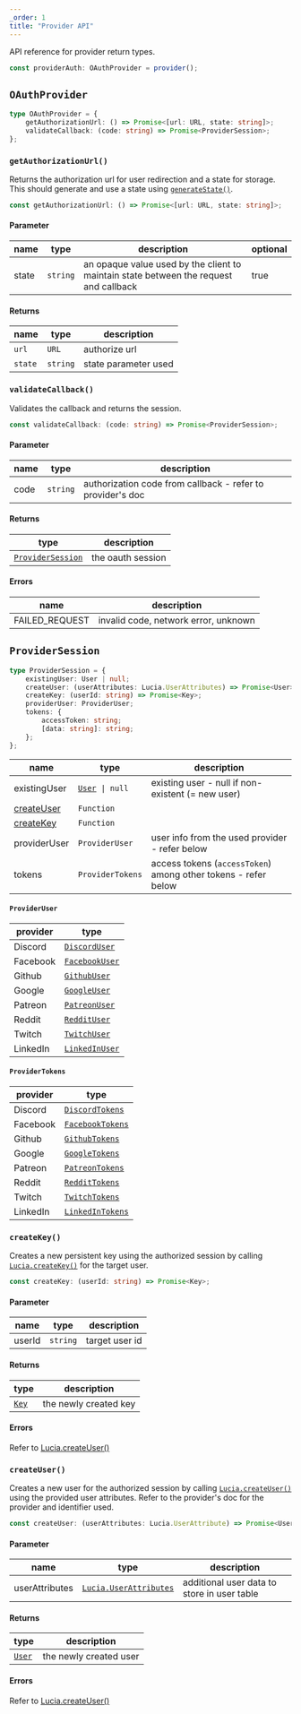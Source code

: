 ```yaml
---
_order: 1
title: "Provider API"
---
```


API reference for provider return types.

```ts
const providerAuth: OAuthProvider = provider();
```

## `OAuthProvider`

```ts
type OAuthProvider = {
	getAuthorizationUrl: () => Promise<[url: URL, state: string]>;
	validateCallback: (code: string) => Promise<ProviderSession>;
};
```

### `getAuthorizationUrl()`

Returns the authorization url for user redirection and a state for storage. This should generate and use a state using [`generateState()`](/oauth/reference/api#generatestate).

```ts
const getAuthorizationUrl: () => Promise<[url: URL, state: string]>;
```

#### Parameter

| name  | type     | description                                                                           | optional |
| ----- | -------- | ------------------------------------------------------------------------------------- | -------- |
| state | `string` | an opaque value used by the client to maintain state between the request and callback | true     |

#### Returns

| name    | type     | description          |
| ------- | -------- | -------------------- |
| `url`   | `URL`    | authorize url        |
| `state` | `string` | state parameter used |

### `validateCallback()`

Validates the callback and returns the session.

```ts
const validateCallback: (code: string) => Promise<ProviderSession>;
```

#### Parameter

| name | type     | description                                                |
| ---- | -------- | ---------------------------------------------------------- |
| code | `string` | authorization code from callback - refer to provider's doc |

#### Returns

| type                                                                | description       |
| ------------------------------------------------------------------- | ----------------- |
| [`ProviderSession`](/oauth/reference/api-reference#providersession) | the oauth session |

#### Errors

| name           | description                          |
| -------------- | ------------------------------------ |
| FAILED_REQUEST | invalid code, network error, unknown |

## `ProviderSession`

```ts
type ProviderSession = {
	existingUser: User | null;
	createUser: (userAttributes: Lucia.UserAttributes) => Promise<User>;
	createKey: (userId: string) => Promise<Key>;
	providerUser: ProviderUser;
	tokens: {
		accessToken: string;
		[data: string]: string;
	};
};
```

| name                                                    | type                                          | description                                                    |
| ------------------------------------------------------- | --------------------------------------------- | -------------------------------------------------------------- |
| existingUser                                            | [`User`](/reference/api/types#user)` \| null` | existing user - null if non-existent (= new user)              |
| [createUser](/oauth/reference/api-reference#createuser) | `Function`                                    |                                                                |
| [createKey](/oauth/reference/api-reference#createkey)   | `Function`                                    |                                                                |
| providerUser                                            | `ProviderUser`                                | user info from the used provider - refer below                 |
| tokens                                                  | `ProviderTokens`                              | access tokens (`accessToken`) among other tokens - refer below |

#### `ProviderUser`

| provider | type                                                     |
| -------- | -------------------------------------------------------- |
| Discord  | [`DiscordUser`](/oauth/providers/discord#discorduser)    |
| Facebook | [`FacebookUser`](/oauth/providers/facebook#facebookuser) |
| Github   | [`GithubUser`](/oauth/providers/github#githubuser)       |
| Google   | [`GoogleUser`](/oauth/providers/google#googleuser)       |
| Patreon  | [`PatreonUser`](/oauth/providers/patreon#patreonuser)    |
| Reddit   | [`RedditUser`](/oauth/providers/reddit#reddituser)       |
| Twitch   | [`TwitchUser`](/oauth/providers/twitch#twitchuser)       |
| LinkedIn | [`LinkedInUser`](/oauth/providers/linkedin#linkedinuser) |

#### `ProviderTokens`

| provider | type                                                         |
| -------- | ------------------------------------------------------------ |
| Discord  | [`DiscordTokens`](/oauth/providers/discord#discordtokens)    |
| Facebook | [`FacebookTokens`](/oauth/providers/facebook#facebooktokens) |
| Github   | [`GithubTokens`](/oauth/providers/github#githubtokens)       |
| Google   | [`GoogleTokens`](/oauth/providers/google#googletokens)       |
| Patreon  | [`PatreonTokens`](/oauth/providers/patreon#patreontokens)    |
| Reddit   | [`RedditTokens`](/oauth/providers/reddit#reddittokens)       |
| Twitch   | [`TwitchTokens`](/oauth/providers/twitch#twitchtokens)       |
| LinkedIn | [`LinkedInTokens`](/oauth/providers/linkedin#linkedintokens) |

### `createKey()`

Creates a new persistent key using the authorized session by calling [`Lucia.createKey()`](/reference/api/auth#createkey) for the target user.

```ts
const createKey: (userId: string) => Promise<Key>;
```

#### Parameter

| name   | type     | description    |
| ------ | -------- | -------------- |
| userId | `string` | target user id |

#### Returns

| type                              | description           |
| --------------------------------- | --------------------- |
| [`Key`](/reference/api/types#key) | the newly created key |

#### Errors

Refer to [Lucia.createUser()](/reference/api/auth#createkey)

### `createUser()`

Creates a new user for the authorized session by calling [`Lucia.createUser()`](/reference/api/auth#createuser) using the provided user attributes. Refer to the provider's doc for the provider and identifier used.

```ts
const createUser: (userAttributes: Lucia.UserAttribute) => Promise<User>;
```

#### Parameter

| name           | type                                                                | description                                 |
| -------------- | ------------------------------------------------------------------- | ------------------------------------------- |
| userAttributes | [`Lucia.UserAttributes`](/reference/api/lucia-types#userattributes) | additional user data to store in user table |

#### Returns

| type                                | description            |
| ----------------------------------- | ---------------------- |
| [`User`](/reference/api/types#user) | the newly created user |

#### Errors

Refer to [Lucia.createUser()](/reference/api/auth#createuser)
